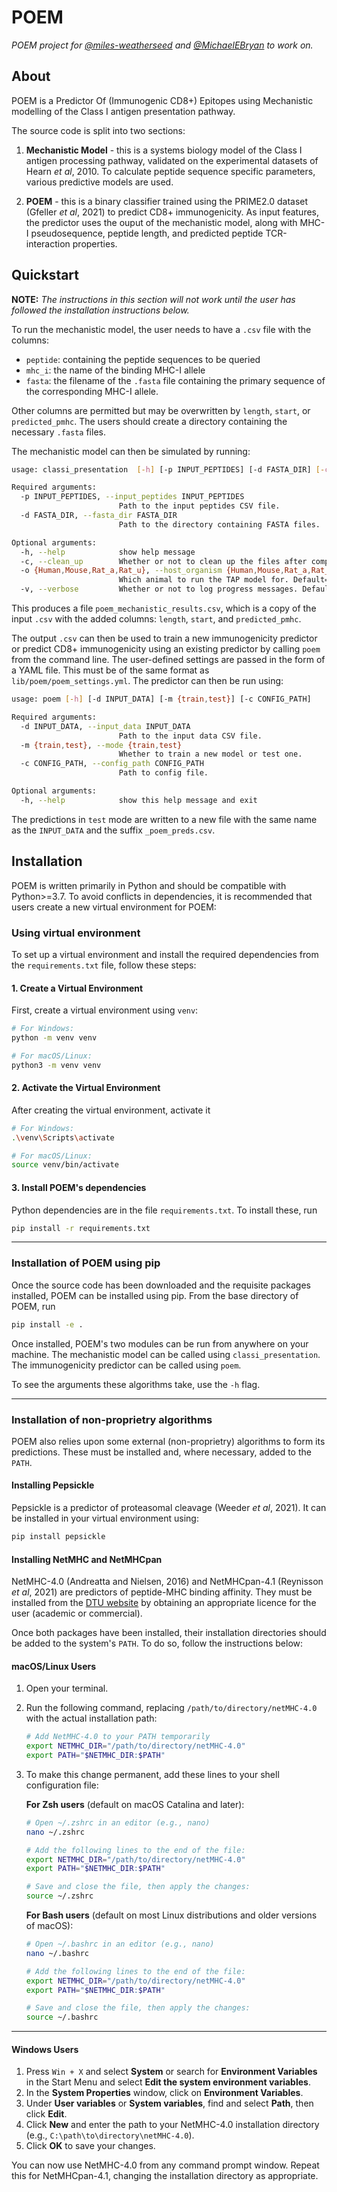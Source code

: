 # POEM
*POEM project for [@miles-weatherseed](https://github.com/miles-weatherseed) and [@MichaelEBryan](https://github.com/MichaelEBryan) to work on.*

## About

POEM is a Predictor Of (Immunogenic CD8+) Epitopes using Mechanistic modelling of the Class I antigen presentation pathway.

The source code is split into two sections:

1) **Mechanistic Model** - this is a systems biology model of the Class I antigen processing pathway, validated on the experimental datasets of Hearn *et al*, 2010. To calculate peptide sequence specific parameters, various predictive models are used.

2) **POEM** - this is a binary classifier trained using the PRIME2.0 dataset (Gfeller *et al*, 2021) to predict CD8+ immunogenicity. As input features, the predictor uses the ouput of the mechanistic model, along with MHC-I pseudosequence, peptide length, and predicted peptide TCR-interaction properties.


## Quickstart

**NOTE:** *The instructions in this section will not work until the user has followed the installation instructions below.*

To run the mechanistic model, the user needs to have a `.csv` file with the columns:

- `peptide`: containing the peptide sequences to be queried
- `mhc_i`: the name of the binding MHC-I allele
- `fasta`: the filename of the `.fasta` file containing the primary sequence of the corresponding MHC-I allele.

Other columns are permitted but may be overwritten by `length`, `start`, or `predicted_pmhc`. The users should create a directory containing the necessary `.fasta` files.

The mechanistic model can then be simulated by running:

```bash
usage: classi_presentation  [-h] [-p INPUT_PEPTIDES] [-d FASTA_DIR] [-c] [-o] [-v]

Required arguments:
  -p INPUT_PEPTIDES, --input_peptides INPUT_PEPTIDES
                        Path to the input peptides CSV file.
  -d FASTA_DIR, --fasta_dir FASTA_DIR
                        Path to the directory containing FASTA files.

Optional arguments:
  -h, --help            show help message
  -c, --clean_up        Whether or not to clean up the files after completion. Default=False.
  -o {Human,Mouse,Rat_a,Rat_u}, --host_organism {Human,Mouse,Rat_a,Rat_u}
                        Which animal to run the TAP model for. Default=Human.
  -v, --verbose         Whether or not to log progress messages. Default=False.
```

This produces a file `poem_mechanistic_results.csv`, which is a copy of the input `.csv` with the added columns: `length`, `start`, and `predicted_pmhc`. 

The output `.csv` can then be used to train a new immunogenicity predictor or predict CD8+ immunogenicity using an existing predictor by calling `poem` from the command line. The user-defined settings are passed in the form of a YAML file. This must be of the same format as `lib/poem/poem_settings.yml`. The predictor can then be run using:

```bash
usage: poem [-h] [-d INPUT_DATA] [-m {train,test}] [-c CONFIG_PATH]

Required arguments:
  -d INPUT_DATA, --input_data INPUT_DATA
                        Path to the input data CSV file.
  -m {train,test}, --mode {train,test}
                        Whether to train a new model or test one.
  -c CONFIG_PATH, --config_path CONFIG_PATH
                        Path to config file.

Optional arguments:
  -h, --help            show this help message and exit
```
The predictions in `test` mode are written to a new file with the same name as the `INPUT_DATA` and the suffix `_poem_preds.csv`.

## Installation

POEM is written primarily in Python and should be compatible with Python>=3.7. To avoid conflicts in dependencies, it is recommended that users create a new virtual environment for POEM:

### Using virtual environment

To set up a virtual environment and install the required dependencies from the `requirements.txt` file, follow these steps:

#### 1. Create a Virtual Environment

First, create a virtual environment using `venv`:

```bash
# For Windows:
python -m venv venv

# For macOS/Linux:
python3 -m venv venv
```
#### 2. Activate the Virtual Environment

After creating the virtual environment, activate it

```bash
# For Windows:
.\venv\Scripts\activate

# For macOS/Linux:
source venv/bin/activate
```
#### 3. Install POEM's dependencies

Python dependencies are in the file `requirements.txt`. To install these, run

```bash
pip install -r requirements.txt
```

---

### Installation of POEM using pip

Once the source code has been downloaded and the requisite packages installed, POEM can be installed using pip. From the base directory of POEM, run

```bash
pip install -e .
```

Once installed, POEM's two modules can be run from anywhere on your machine. The mechanistic model can be called using `classi_presentation`. The immunogenicity predictor can be called using `poem`. 

To see the arguments these algorithms take, use the `-h` flag.

---

### Installation of non-proprietry algorithms

POEM also relies upon some external (non-proprietry) algorithms to form its predictions. These must be installed and, where necessary, added to the `PATH`.

#### Installing Pepsickle

Pepsickle is a predictor of proteasomal cleavage (Weeder *et al*, 2021). It can be installed in your virtual environment using:

```bash
pip install pepsickle
```

#### Installing NetMHC and NetMHCpan

NetMHC-4.0 (Andreatta and Nielsen, 2016) and NetMHCpan-4.1 (Reynisson *et al*, 2021) are predictors of peptide-MHC binding affinity. They must be installed from the [DTU website](https://services.healthtech.dtu.dk/services/NetMHCpan-4.1/) by obtaining an appropriate licence for the user (academic or commercial).

Once both packages have been installed, their installation directories should be added to the system's `PATH`. To do so, follow the instructions below:

#### macOS/Linux Users

1. Open your terminal.
2. Run the following command, replacing `/path/to/directory/netMHC-4.0` with the actual installation path:

    ```bash
    # Add NetMHC-4.0 to your PATH temporarily
    export NETMHC_DIR="/path/to/directory/netMHC-4.0"
    export PATH="$NETMHC_DIR:$PATH"
    ```

3. To make this change permanent, add these lines to your shell configuration file:

    **For Zsh users** (default on macOS Catalina and later):

    ```bash
    # Open ~/.zshrc in an editor (e.g., nano)
    nano ~/.zshrc

    # Add the following lines to the end of the file:
    export NETMHC_DIR="/path/to/directory/netMHC-4.0"
    export PATH="$NETMHC_DIR:$PATH"

    # Save and close the file, then apply the changes:
    source ~/.zshrc
    ```

    **For Bash users** (default on most Linux distributions and older versions of macOS):

    ```bash
    # Open ~/.bashrc in an editor (e.g., nano)
    nano ~/.bashrc

    # Add the following lines to the end of the file:
    export NETMHC_DIR="/path/to/directory/netMHC-4.0"
    export PATH="$NETMHC_DIR:$PATH"

    # Save and close the file, then apply the changes:
    source ~/.bashrc
    ```

---

#### Windows Users

1. Press `Win + X` and select **System** or search for **Environment Variables** in the Start Menu and select **Edit the system environment variables**.
2. In the **System Properties** window, click on **Environment Variables**.
3. Under **User variables** or **System variables**, find and select **Path**, then click **Edit**.
4. Click **New** and enter the path to your NetMHC-4.0 installation directory (e.g., `C:\path\to\directory\netMHC-4.0`).
5. Click **OK** to save your changes.

You can now use NetMHC-4.0 from any command prompt window. Repeat this for NetMHCpan-4.1, changing the installation directory as appropriate.